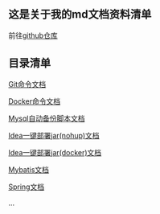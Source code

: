 ## 这是关于我的md文档资料清单

前往[github仓库](https://github.com/iSteinsGate/note/blob/master/README.md)

## 目录清单

[Git命令文档](https://gitee.com/tsinghui365/note/blob/master/git.md)

[Docker命令文档](https://github.com/iSteinsGate/note/blob/master/docker.md)

[Mysql自动备份脚本文档](https://gitee.com/tsinghui365/note/blob/master/shell/mysql-backup.md)

[Idea一键部署jar(nohup)文档](https://gitee.com/tsinghui365/note/blob/master/shell/idea-deploy-jar-nohup.md)

[Idea一键部署jar(docker)文档](https://gitee.com/tsinghui365/note/blob/master/shell/idea-deploy-jar-docker.md)

[Mybatis文档](https://gitee.com/tsinghui365/note/blob/master/mybatis.md)

[Spring文档](https://gitee.com/tsinghui365/note/blob/master/spring.md)

...